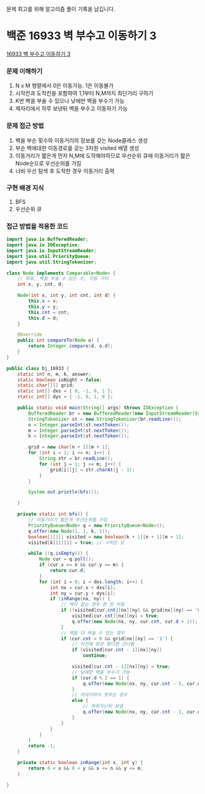 문제 회고를 위해 알고리즘 풀이 기록을 남깁니다.

# 백준 16933 벽 부수고 이동하기 3
[16933 벽 부수고 이동하기 3](https://www.acmicpc.net/problem/16933)

### 문제 이해하기
1. N x M 행렬에서 0은 이동가능. 1은 이동불가
2. 시작칸과 도착칸을 포함하여 1,1부터 N,M까지 최단거리 구하기
3. K번 벽을 부술 수 있으나 낮에만 벽을 부수기 가능
4. 제자리에서 하루 보낸뒤 벽을 부수고 이동하기 가능
 
 
### 문제 접근 방법
1. 벽을 부순 횟수와 이동거리의 정보를 갖는 Node클래스 생성
2. 부순 벽에대한 이동경로를 갖는 3차원 visited 배열 생성
3. 이동거리가 짧은게 먼저 N,M에 도작해야하므로 우선순위 큐에 이동거리가 짧은 Node순으로 우선순위를 가짐
4. 너비 우선 탐색 후 도착한 경우 이동거리 출력


### 구현 배경 지식
1. BFS
2. 우선순위 큐


### 접근 방법을 적용한 코드
```java
import java.io.BufferedReader;
import java.io.IOException;
import java.io.InputStreamReader;
import java.util.PriorityQueue;
import java.util.StringTokenizer;

class Node implements Comparable<Node> {
	// 좌표, 벽을 부술 수 있는 수, 이동 거리
	int x, y, cnt, d;

	Node(int x, int y, int cnt, int d) {
		this.x = x;
		this.y = y;
		this.cnt = cnt;
		this.d = d;
	}

	@Override
	public int compareTo(Node o) {
		return Integer.compare(d, o.d);
	}
}

public class bj_16933 {
	static int n, m, k, answer;
	static boolean isNight = false;
	static char[][] grid;
	static int[] dxs = { 0, -1, 0, 1 };
	static int[] dys = { -1, 0, 1, 0 };

	public static void main(String[] args) throws IOException {
		BufferedReader br = new BufferedReader(new InputStreamReader(System.in));
		StringTokenizer st = new StringTokenizer(br.readLine());
		n = Integer.parseInt(st.nextToken());
		m = Integer.parseInt(st.nextToken());
		k = Integer.parseInt(st.nextToken());

		grid = new char[n + 1][m + 1];
		for (int i = 1; i <= n; i++) {
			String str = br.readLine();
			for (int j = 1; j <= m; j++) {
				grid[i][j] = str.charAt(j - 1);
			}
		}

		System.out.println(bfs());

	}

	private static int bfs() {
		// 이동거리가 짧은게 우선순위를 가짐
		PriorityQueue<Node> q = new PriorityQueue<Node>();
		q.offer(new Node(1, 1, k, 1));
		boolean[][][] visited = new boolean[k + 1][n + 1][m + 1];
		visited[k][1][1] = true; // 시작은 낮

		while (!q.isEmpty()) {
			Node cur = q.poll();
			if (cur.x == n && cur.y == m) {
				return cur.d;
			}
			for (int i = 0; i < dxs.length; i++) {
				int nx = cur.x + dxs[i];
				int ny = cur.y + dys[i];
				if (inRange(nx, ny)) {
					// 벽이 없는 경우 한 칸 이동
					if (!visited[cur.cnt][nx][ny] && grid[nx][ny] == '0') {
						visited[cur.cnt][nx][ny] = true;
						q.offer(new Node(nx, ny, cur.cnt, cur.d + 1));
					}
					// 벽을 더 부술 수 있는 경우
					if (cur.cnt > 0 && grid[nx][ny] == '1') {
						// 이전에 방문 했다면 건너뜀
						if (visited[cur.cnt - 1][nx][ny])
							continue;

						visited[cur.cnt - 1][nx][ny] = true;
						// 낮에만 벽을 부수기 가능
						if (cur.d % 2 == 1) {
							q.offer(new Node(nx, ny, cur.cnt - 1, cur.d + 1));
						}
						// 저녁이여서 못부순 경우
						else {
							// 하루지난뒤 보냄
							q.offer(new Node(nx, ny, cur.cnt - 1, cur.d + 2));
						}
					}
				}
			}
		}
		return -1;
	}

	private static boolean inRange(int x, int y) {
		return 0 < x && 0 < y && x <= n && y <= m;
	}

}

```
